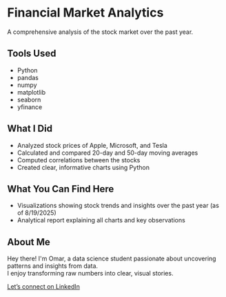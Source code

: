 # Financial Market Analytics

A comprehensive analysis of the stock market over the past year.

## Tools Used
- Python
- pandas
- numpy
- matplotlib
- seaborn
- yfinance

## What I Did
- Analyzed stock prices of Apple, Microsoft, and Tesla
- Calculated and compared 20-day and 50-day moving averages
- Computed correlations between the stocks
- Created clear, informative charts using Python

## What You Can Find Here
- Visualizations showing stock trends and insights over the past year (as of 8/19/2025)
- Analytical report explaining all charts and key observations

## About Me
Hey there! I'm Omar, a data science student passionate about uncovering patterns and insights from data.  
I enjoy transforming raw numbers into clear, visual stories.

[Let’s connect on LinkedIn](https://www.linkedin.com/in/omar-atwa161616)
